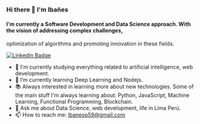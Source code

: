 ### Hi there 👋 I'm Ibañes
<!--
**ibanespm/ibanespm** is a ✨ _special_ ✨ repository because its `README.md` (this file) appears on your GitHub profile.

Here are some ideas to get you started:
-->
#### I'm currently a Software Development and Data Science approach. With the vision of addressing complex challenges,
optimization of algorithms and promoting innovation in these fields.

[![Linkedin Badge](https://img.shields.io/badge/-ibañes-blue?style=flat-square&logo=Linkedin&logoColor=white&link=https://www.linkedin.com/in/ibanespm/)](https://www.linkedin.com/in/ibanespm/)

- 🔭 I'm currently studying everything related to artificial intelligence, web development.
- 🌱 I’m currently learning Deep Learning and Nodejs.
- 📚 Always interested in learning more about new technologies. Some of the main stuff I'm always learning about: Python, JavaScript, Machine Learning, Functional Programming, Blockchain.
- 💬 Ask me about  Data Science, web development, life in Lima Perú.
- 📫 How to reach me: ibanesp59@gmail.com
 
